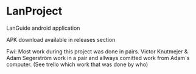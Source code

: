# LanProject
LanGuide android application

APK download available in releases section

Fwi: Most work during this project was done in pairs. Victor Knutmejer & Adam Segerström work in a pair and allways comitted work from Adam´s computer. (See trello which work that was done by who)
